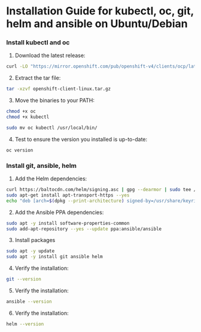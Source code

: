 Installation Guide for kubectl, oc, git, helm and ansible on Ubuntu/Debian
===============================================================================

### Install kubectl and oc
1. Download the latest release:
```sh
curl -LO "https://mirror.openshift.com/pub/openshift-v4/clients/ocp/latest/openshift-client-linux.tar.gz"
```

2. Extract the tar file:
```sh
tar -xzvf openshift-client-linux.tar.gz
```

3. Move the binaries to your PATH:
```sh
chmod +x oc 
chmod +x kubectl

sudo mv oc kubectl /usr/local/bin/
```

4. Test to ensure the version you installed is up-to-date:
```sh
oc version
```

### Install git, ansible, helm


1. Add the Helm dependencies:

```sh
curl https://baltocdn.com/helm/signing.asc | gpg --dearmor | sudo tee /usr/share/keyrings/helm.gpg > /dev/null
sudo apt-get install apt-transport-https --yes
echo "deb [arch=$(dpkg --print-architecture) signed-by=/usr/share/keyrings/helm.gpg] https://baltocdn.com/helm/stable/debian/ all main" | sudo tee /etc/apt/sources.list.d/helm-stable-debian.list
```

2. Add the Ansible PPA dependencies:
```sh
sudo apt -y install software-properties-common
sudo add-apt-repository --yes --update ppa:ansible/ansible
```

3. Install packages
```sh
sudo apt -y update
sudo apt -y install git ansible helm
```

4. Verify the installation:
```sh
git --version
```

5. Verify the installation:
```sh
ansible --version
```

6. Verify the installation:
```sh
helm --version
```
